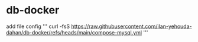 # db-docker
add file config
'''
curl -fsS https://raw.githubusercontent.com/ilan-yehouda-dahan/db-docker/refs/heads/main/compose-mysql.yml
'''
